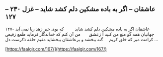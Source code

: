 ## عاشقان – اگر به باده مشکین دلم کشد شاید – غزل ۲۳۰ – ۱۲۷


۱۲۷- عاشقان اگر به باده مشکین دلم کشد شاید         که بوی خیر زهد ریا نمی آید جهانیان همه گو منع من کنید ا زعشق       من آن کنم که خداندگار فرماید طمع زفیص کرامت مبر که خلق کریم     گنه ببخشد و برعاشقان ببخشاید مقیم حلقه ذکرست دل &#8230;

[https://faalgir.com/167/](https://faalgir.com/167/) 